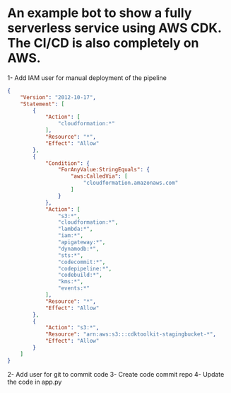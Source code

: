 # An example bot to show a fully serverless service using AWS CDK. The CI/CD is also completely on AWS.



1- Add IAM user for manual deployment of the pipeline

```json
{
    "Version": "2012-10-17",
    "Statement": [
        {
            "Action": [
                "cloudformation:*"
            ],
            "Resource": "*",
            "Effect": "Allow"
        },
        {
            "Condition": {
                "ForAnyValue:StringEquals": {
                    "aws:CalledVia": [
                        "cloudformation.amazonaws.com"
                    ]
                }
            },
            "Action": [
                "s3:*",
                "cloudformation:*",
                "lambda:*",
                "iam:*",
                "apigateway:*",
                "dynamodb:*",
                "sts:*",
                "codecommit:*",
                "codepipeline:*",
                "codebuild:*",
                "kms:*",
                "events:*"
            ],
            "Resource": "*",
            "Effect": "Allow"
        },
        {
            "Action": "s3:*",
            "Resource": "arn:aws:s3:::cdktoolkit-stagingbucket-*",
            "Effect": "Allow"
        }
    ]
}
```

2- Add user for git to commit code
3- Create code commit repo 
4- Update the code in app.py
